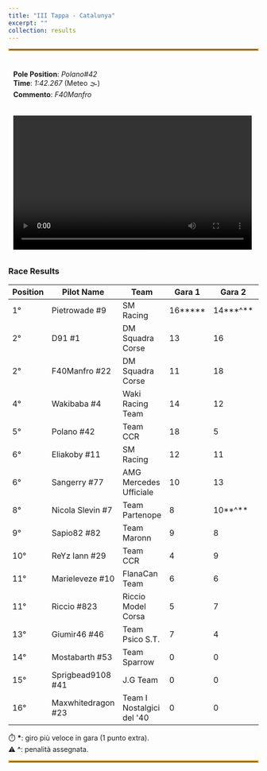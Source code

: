 ```yaml
---
title: "III Tappa - Catalunya"
excerpt: ""
collection: results
---
```


<style>
  .container {
    display: flex;
    justify-content: space-between;
    flex-wrap: wrap; /* Allow wrapping on small screens */
  }

  .box {
    flex: 1;
    padding: 10px;
    box-sizing: border-box; /* Prevents padding from affecting width */
  }

video {
    width: 480px;
    height: 270px;
    margin-right: 20px;
}

  /* Media query for smaller screens */
  @media (max-width: 768px) {
    .container {
      flex-direction: column; /* Stack the divs vertically */
    }
  }
</style>

<hr style="border: 2px solid orange;" />

<div class="container">
    <div class="box">
        <p>
            <b>Pole Position</b>: <em>Polano#42</em><br>
            <b>Time</b>: <em>1:42.267</em> (Meteo 🌫️)<br>
            <b>Commento</b>: <em>F40Manfro</em>
        </p>
    </div>
    <div class ="box">
        <video controls>
          <source src="https://github.com/campionatoscarsoni/campionatoscarsoni.github.io/raw/refs/heads/master/files/pole_barcellona.mp4?download=" type="video/mp4">
          Your browser does not support the video tag.
        </video>
    </div>
</div>

### Race Results

| **Position** | **Pilot Name**      | **Team**        | **Gara 1** | **Gara 2** | **Total** |
|--------------|---------------------|-----------------|------------|------------|-----------|
| 1°  | Pietrowade #9       | SM Racing                 | 16**\*** | 14**\*^** | 32 |
| 2°  | D91 #1              | DM Squadra Corse          | 13 | 16 | 29 |
| 2°  | F40Manfro #22       | DM Squadra Corse          | 11 | 18 | 29 |
| 4°  | Wakibaba #4         | Waki Racing Team          | 14 | 12 | 26 |
| 5°  | Polano #42          | Team CCR                  | 18 | 5  | 24 |
| 6°  | Eliakoby #11        | SM Racing                 | 12 | 11 | 23 |
| 6°  | Sangerry #77        | AMG Mercedes Ufficiale    | 10 | 13 | 23 |
| 8°  | Nicola Slevin #7    | Team Partenope            | 8  | 10**^** | 18 |
| 9°  | Sapio82 #82         | Team Maronn               | 9  | 8  | 17 |
| 10° | ReYz Iann #29       | Team CCR                  | 4  | 9  | 13 |
| 11° | Marieleveze #10     | FlanaCan Team             | 6  | 6  | 12 |
| 11° | Riccio #823         | Riccio Model Corsa        | 5  | 7  | 12 |
| 13° | Giumir46 #46        | Team Psico S.T.           | 7  | 4  | 11 |
| 14° | Mostabarth #53      | Team Sparrow              | 0  | 0  | 0  |
| 15° | Sprigbead9108 #41   | J.G Team                  | 0  | 0  | 0  |
| 16° | Maxwhitedragon #23  | Team I Nostalgici del '40 | 0  | 0  | 0  |

⏱️ **\***: giro più veloce in gara (1 punto extra).<br>
⚠️ **^**: penalità assegnata.<br>
<hr style="border: 2px solid orange;" />
